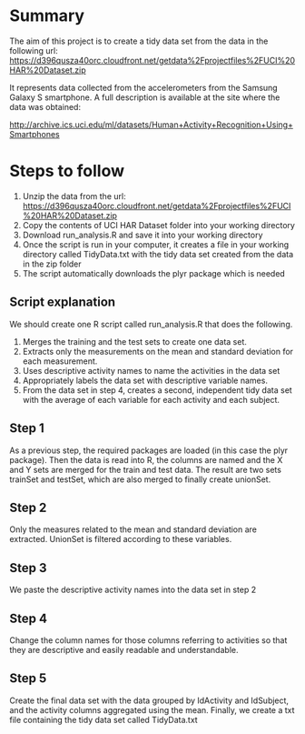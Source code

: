 # Summary
The aim of this project is to create a tidy data set from the data in the following url:  https://d396qusza40orc.cloudfront.net/getdata%2Fprojectfiles%2FUCI%20HAR%20Dataset.zip

It represents data collected from the accelerometers from the Samsung Galaxy S smartphone. A full description is available at the site where the data was obtained:

http://archive.ics.uci.edu/ml/datasets/Human+Activity+Recognition+Using+Smartphones

# Steps to follow 

1. Unzip the data from the url: https://d396qusza40orc.cloudfront.net/getdata%2Fprojectfiles%2FUCI%20HAR%20Dataset.zip
2. Copy the contents of UCI HAR Dataset folder into your working directory
3. Download run_analysis.R and save it into your working directory
4. Once the script is run in your computer, it creates a file in your working directory called TidyData.txt with the tidy data set created from the data in the zip folder
5. The script automatically downloads the plyr package which is needed

## Script explanation

We should create one R script called run_analysis.R that does the following. 

1. Merges the training and the test sets to create one data set.
2. Extracts only the measurements on the mean and standard deviation for each measurement. 
3. Uses descriptive activity names to name the activities in the data set
4. Appropriately labels the data set with descriptive variable names. 
5. From the data set in step 4, creates a second, independent tidy data set with the average of each variable for each activity and each subject.

## Step 1
As a previous step, the required packages are loaded (in this case the plyr package). Then the data is read into R, the columns are named and the X and Y sets are merged for the train and test data. The result are two sets trainSet and testSet, which are also merged to finally create unionSet.

## Step 2
Only the measures related to the mean and standard deviation are extracted. UnionSet is filtered according to these variables.

## Step 3
We paste the descriptive activity names into the data set in step 2 

## Step 4
Change the column names for those columns referring to activities so that they are descriptive and easily readable and understandable.

## Step 5
Create the final data set with the data grouped by IdActivity and IdSubject, and the activity columns aggregated using the mean.
Finally, we create a txt file containing the tidy data set called TidyData.txt
